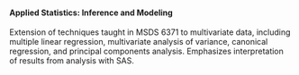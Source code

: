 #### Applied Statistics: Inference and Modeling
Extension of techniques taught in MSDS 6371 to multivariate data, including multiple linear regression, multivariate analysis of variance, canonical regression, and principal components analysis. Emphasizes interpretation of results from analysis with SAS.
